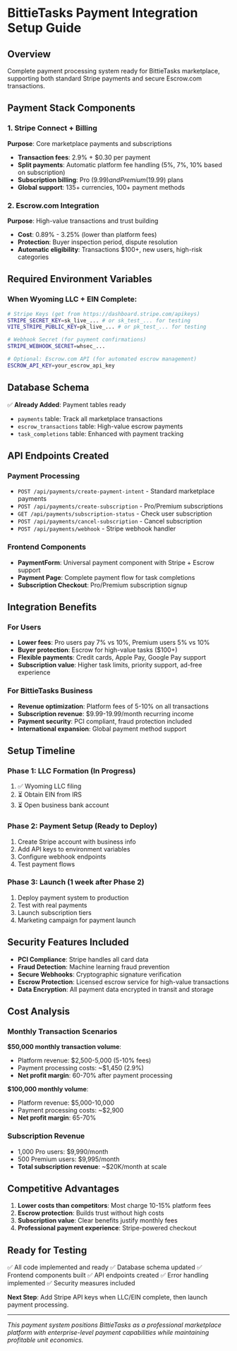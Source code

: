 # BittieTasks Payment Integration Setup Guide

## Overview
Complete payment processing system ready for BittieTasks marketplace, supporting both standard Stripe payments and secure Escrow.com transactions.

## Payment Stack Components

### 1. Stripe Connect + Billing
**Purpose**: Core marketplace payments and subscriptions
- **Transaction fees**: 2.9% + $0.30 per payment
- **Split payments**: Automatic platform fee handling (5%, 7%, 10% based on subscription)
- **Subscription billing**: Pro ($9.99) and Premium ($19.99) plans
- **Global support**: 135+ currencies, 100+ payment methods

### 2. Escrow.com Integration
**Purpose**: High-value transactions and trust building
- **Cost**: 0.89% - 3.25% (lower than platform fees)
- **Protection**: Buyer inspection period, dispute resolution
- **Automatic eligibility**: Transactions $100+, new users, high-risk categories

## Required Environment Variables

### When Wyoming LLC + EIN Complete:
```bash
# Stripe Keys (get from https://dashboard.stripe.com/apikeys)
STRIPE_SECRET_KEY=sk_live_... # or sk_test_... for testing
VITE_STRIPE_PUBLIC_KEY=pk_live_... # or pk_test_... for testing

# Webhook Secret (for payment confirmations)
STRIPE_WEBHOOK_SECRET=whsec_...

# Optional: Escrow.com API (for automated escrow management)
ESCROW_API_KEY=your_escrow_api_key
```

## Database Schema
✅ **Already Added**: Payment tables ready
- `payments` table: Track all marketplace transactions
- `escrow_transactions` table: High-value escrow payments
- `task_completions` table: Enhanced with payment tracking

## API Endpoints Created

### Payment Processing
- `POST /api/payments/create-payment-intent` - Standard marketplace payments
- `POST /api/payments/create-subscription` - Pro/Premium subscriptions
- `GET /api/payments/subscription-status` - Check user subscription
- `POST /api/payments/cancel-subscription` - Cancel subscription
- `POST /api/payments/webhook` - Stripe webhook handler

### Frontend Components
- **PaymentForm**: Universal payment component with Stripe + Escrow support
- **Payment Page**: Complete payment flow for task completions
- **Subscription Checkout**: Pro/Premium subscription signup

## Integration Benefits

### For Users
- **Lower fees**: Pro users pay 7% vs 10%, Premium users 5% vs 10%
- **Buyer protection**: Escrow for high-value tasks ($100+)
- **Flexible payments**: Credit cards, Apple Pay, Google Pay support
- **Subscription value**: Higher task limits, priority support, ad-free experience

### For BittieTasks Business
- **Revenue optimization**: Platform fees of 5-10% on all transactions
- **Subscription revenue**: $9.99-19.99/month recurring income
- **Payment security**: PCI compliant, fraud protection included
- **International expansion**: Global payment method support

## Setup Timeline

### Phase 1: LLC Formation (In Progress)
1. ✅ Wyoming LLC filing
2. ⏳ Obtain EIN from IRS
3. ⏳ Open business bank account

### Phase 2: Payment Setup (Ready to Deploy)
1. Create Stripe account with business info
2. Add API keys to environment variables
3. Configure webhook endpoints
4. Test payment flows

### Phase 3: Launch (1 week after Phase 2)
1. Deploy payment system to production
2. Test with real payments
3. Launch subscription tiers
4. Marketing campaign for payment launch

## Security Features Included

- **PCI Compliance**: Stripe handles all card data
- **Fraud Detection**: Machine learning fraud prevention
- **Secure Webhooks**: Cryptographic signature verification
- **Escrow Protection**: Licensed escrow service for high-value transactions
- **Data Encryption**: All payment data encrypted in transit and storage

## Cost Analysis

### Monthly Transaction Scenarios
**$50,000 monthly transaction volume**:
- Platform revenue: $2,500-5,000 (5-10% fees)
- Payment processing costs: ~$1,450 (2.9%)
- **Net profit margin**: 60-70% after payment processing

**$100,000 monthly volume**:
- Platform revenue: $5,000-10,000
- Payment processing costs: ~$2,900
- **Net profit margin**: 65-70%

### Subscription Revenue
- 1,000 Pro users: $9,990/month
- 500 Premium users: $9,995/month
- **Total subscription revenue**: ~$20K/month at scale

## Competitive Advantages

1. **Lower costs than competitors**: Most charge 10-15% platform fees
2. **Escrow protection**: Builds trust without high costs
3. **Subscription value**: Clear benefits justify monthly fees
4. **Professional payment experience**: Stripe-powered checkout

## Ready for Testing

✅ All code implemented and ready
✅ Database schema updated
✅ Frontend components built
✅ API endpoints created
✅ Error handling implemented
✅ Security measures included

**Next Step**: Add Stripe API keys when LLC/EIN complete, then launch payment processing.

---

*This payment system positions BittieTasks as a professional marketplace platform with enterprise-level payment capabilities while maintaining profitable unit economics.*